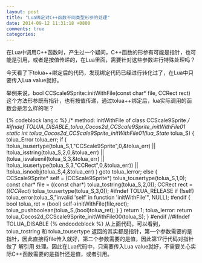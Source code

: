 ```yaml
---
layout: post
title: "Lua绑定对C++函数不同类型形参的处理"
date: 2014-09-12 11:31:18 +0800
comments: true
categories: 
---
```


在Lua中调用C++函数时，产生过一个疑问，C++函数的形参有可能是指针，也可能是引用，或者是按值传递的，在Lua里面，需要针对这些参数进行特殊处理吗？

今天看了下tolua++绑定后的代码，发现绑定代码已经进行转化过了，在Lua中只要传入Lua value就好。

举例来说，bool CCScale9Sprite::initWithFile(const char* file, CCRect rect) 这个方法形参既有指针，也有按值传递，通过tolua++绑定后，lua实际调用的函数会是怎么样的呢？
<!--more-->
{% codeblock lang:c %}
/* method: initWithFile of class  CCScale9Sprite */
#ifndef TOLUA_DISABLE_tolua_Cocos2d_CCScale9Sprite_initWithFile01
static int tolua_Cocos2d_CCScale9Sprite_initWithFile01(lua_State* tolua_S)
{
 tolua_Error tolua_err;
 if (
     !tolua_isusertype(tolua_S,1,"CCScale9Sprite",0,&tolua_err) ||
     !tolua_isstring(tolua_S,2,0,&tolua_err) ||
     (tolua_isvaluenil(tolua_S,3,&tolua_err) || !tolua_isusertype(tolua_S,3,"CCRect",0,&tolua_err)) ||
     !tolua_isnoobj(tolua_S,4,&tolua_err)
 )
  goto tolua_lerror;
 else
 {
  CCScale9Sprite* self = (CCScale9Sprite*)  tolua_tousertype(tolua_S,1,0);
  const char* file = ((const char*)  tolua_tostring(tolua_S,2,0));
  CCRect rect = *((CCRect*)  tolua_tousertype(tolua_S,3,0));
#ifndef TOLUA_RELEASE
  if (!self) tolua_error(tolua_S,"invalid 'self' in function 'initWithFile'", NULL);
#endif
  {
   bool tolua_ret = (bool)  self->initWithFile(file,rect);
   tolua_pushboolean(tolua_S,(bool)tolua_ret);
  }
 }
 return 1;
tolua_lerror:
 return tolua_Cocos2d_CCScale9Sprite_initWithFile00(tolua_S);
}
#endif //#ifndef TOLUA_DISABLE
{% endcodeblock %}
从上面代码，可以看到，tolua_tostring 和 tolua_tousertype 返回的其实都是指针，第一个参数需要的是指针，因此直接将file传入就好，第二个参数需要的是值，因此第17行代码对指针做了 解引用 处理。因此在Lua代码中，只需要传入Lua value就好，不需要关心实际C++函数需要的是指针还是值，或者引用。